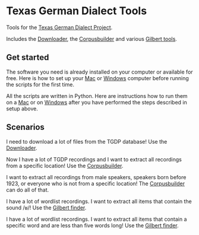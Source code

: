 # Texas German Dialect Tools
Tools for the [Texas German Dialect Project](http://tgdp.org/). 

Includes the [Downloader](https://github.com/tgdp/tgdp/blob/master/summer16/downloader/README.MD), the [Corpusbuilder](https://github.com/tgdp/tgdp/blob/master/summer16/corpusbuilder/README.MD) and various [Gilbert tools](https://github.com/tgdp/tgdp/blob/master/summer16/gilberttools/README.md). 

## Get started
The software you need is already installed on your computer or available for free. Here is how to set up your [Mac](https://github.com/tgdp/tools/blob/master/setup_mac.MD) or [Windows](https://github.com/tgdp/tools/blob/master/setup_windows.MD) computer before running the scripts for the first time. 

All the scripts are written in Python. Here are instructions how to run them on a [Mac](https://github.com/tgdp/tools/blob/master/run_mac.MD) or on [Windows](https://github.com/tgdp/tools/blob/master/run_windows.MD) after you have performed the steps described in setup above. 

## Scenarios
I need to download a lot of files from the TGDP database! Use the [Downloader](https://github.com/tgdp/tgdp/blob/master/summer16/downloader/README.MD).

Now I have a lot of TGDP recordings and I want to extract all recordings from a specific location! Use the [Corpusbuilder](https://github.com/tgdp/tgdp/blob/master/summer16/corpusbuilder/README.MD).

I want to extract all recordings from male speakers, speakers born before 1923, or everyone who is not from a specific location! The [Corpusbuilder](https://github.com/tgdp/tgdp/blob/master/summer16/corpusbuilder/README.MD) can do all of that. 

I have a lot of wordlist recordings. I want to extract all items that contain the sound /ʁ/! Use the [Gilbert finder](https://github.com/tgdp/tgdp/blob/master/summer16/gilberttools/README.md). 

I have a lot of wordlist recordings. I want to extract all items that contain a specific word and are less than five words long! Use the [Gilbert finder](https://github.com/tgdp/tgdp/blob/master/summer16/gilberttools/README.md). 


